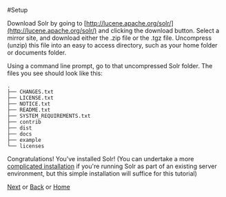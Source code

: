 #Setup

Download Solr by going to [http://lucene.apache.org/solr/](http://lucene.apache.org/solr/) and clicking the download button. Select a mirror site, and download either the .zip file or the .tgz file. Uncompress (unzip) this file into an easy to access directory, such as your home folder or documents folder.

Using a command line prompt, go to that uncompressed Solr folder. The files you see should look like this:

```
.
├── CHANGES.txt
├── LICENSE.txt
├── NOTICE.txt
├── README.txt
├── SYSTEM_REQUIREMENTS.txt
├── contrib
├── dist
├── docs
├── example
└── licenses
```

Congratulations! You've installed Solr! (You can undertake a more [complicated installation](http://wiki.apache.org/solr/SolrInstall) if you're running Solr as part of an existing server environment, but this simple installation will suffice for this tutorial)

[Next](part_03_quickstart.md) or [Back](part_01_introduction.md) or [Home](part_01_introduction.md) 
